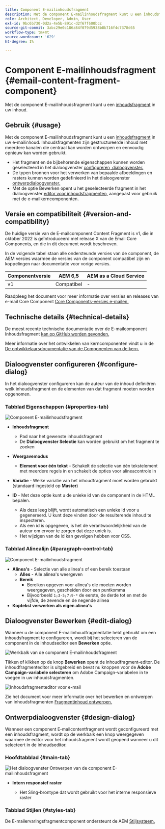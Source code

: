 ```yaml
---
title: Component E-mailinhoudsfragment
description: Met de component E-mailinhoudsfragment kunt u een inhoudsfragment in uw inhoud weergeven.
role: Architect, Developer, Admin, User
exl-id: 9bc6b730-0d2a-4e5b-891c-d2f67f600bcc
source-git-commit: 3abc29e0c186a84f079d5938b8b716f4c7378d65
workflow-type: tm+mt
source-wordcount: '629'
ht-degree: 1%

---
```



# Component E-mailinhoudsfragment {#email-content-fragment-component}

Met de component E-mailinhoudsfragment kunt u een [inhoudsfragment](https://experienceleague.adobe.com/docs/experience-manager-cloud-service/assets/content-fragments/content-fragments.html) in uw inhoud.

## Gebruik {#usage}

Met de component E-mailinhoudsfragment kunt u een [inhoudsfragment](https://experienceleague.adobe.com/docs/experience-manager-cloud-service/assets/content-fragments/content-fragments.html) in uw e-mailinhoud. Inhoudsfragmenten zijn gestructureerde inhoud met meerdere kanalen die centraal kan worden ontworpen en eenvoudig opnieuw kan worden gebruikt.

* Het fragment en de bijbehorende eigenschappen kunnen worden geselecteerd in het dialoogvenster [configureren, dialoogvenster.](#configure-dialog)
* De typen bronnen voor het verwerken van bepaalde afbeeldingen en rasters kunnen worden gedefinieerd in het dialoogvenster [ontwerpdialoogvenster.](#design-dialog)
* Met de optie Bewerken opent u het geselecteerde fragment in het dialoogvenster [editor voor inhoudsfragmenten,](#edit-dialog) aangepast voor gebruik met de e-mailkerncomponenten.

## Versie en compatibiliteit {#version-and-compatibility}

De huidige versie van de E-mailcomponent Content Fragment is v1, die in oktober 2022 is geïntroduceerd met release X van de Email Core Components, en die in dit document wordt beschreven.

In de volgende tabel staan alle ondersteunde versies van de component, de AEM versies waarmee de versies van de component compatibel zijn en koppelingen naar documentatie voor vorige versies.

| Componentversie | AEM 6,5 | AEM as a Cloud Service |
|---|---|---|
| v1 | Compatibel | - |

Raadpleeg het document voor meer informatie over versies en releases van e-mail Core Component [Core Components-versies e-mailen.](/help/email/versions.md)

## Technische details {#technical-details}

De meest recente technische documentatie over de E-mailcomponent Inhoudsfragment [kan op GitHub worden gevonden.](https://adobe.com/go/aem_cmp_tech_email_cf_v1)

Meer informatie over het ontwikkelen van kerncomponenten vindt u in de [De ontwikkelaarsdocumentatie van de Componenten van de kern.](/help/developing/overview.md)

## Dialoogvenster configureren {#configure-dialog}

In het dialoogvenster configureren kan de auteur van de inhoud definiëren welk inhoudsfragment en de elementen van dat fragment moeten worden opgenomen.

### Tabblad Eigenschappen {#properties-tab}

![Component E-mailinhoudsfragment](/help/email/assets/email-content-fragment-edit-properties.png)

* **Inhoudsfragment**

   * Pad naar het gewenste inhoudsfragment
   * De **Dialoogvenster Selectie** kan worden gebruikt om het fragment te zoeken

* **Weergavemodus**
   * **Element voor één tekst** - Schakelt de selectie van één tekstelement met meerdere regels in en schakelt de opties voor alineacontrole in
* **Variatie** - Welke variatie van het inhoudfragment moet worden gebruikt (standaard ingesteld op **Master**)

* **ID** - Met deze optie kunt u de unieke id van de component in de HTML bepalen.
   * Als deze leeg blijft, wordt automatisch een unieke id voor u gegenereerd. U kunt deze vinden door de resulterende inhoud te inspecteren.
   * Als een id is opgegeven, is het de verantwoordelijkheid van de auteur om ervoor te zorgen dat deze uniek is.
   * Het wijzigen van de id kan gevolgen hebben voor CSS.

### Tabblad Alinealijn {#paragraph-control-tab}

![Component E-mailinhoudsfragment](/help/assets/content-fragment-edit-paragraph.png)

* **Alinea&#39;s** - Selectie van alle alinea&#39;s of een bereik toestaan
   * **Alles** - Alle alinea&#39;s weergeven
   * **Bereik**
      * Bereiken opgeven voor alinea&#39;s die moeten worden weergegeven, gescheiden door een puntkomma
      * Bijvoorbeeld `1;3-5;7;9-*` de eerste, de derde tot en met de vijfde, de zevende en de negende alinea
* **Koptekst verwerken als eigen alinea&#39;s**

## Dialoogvenster Bewerken {#edit-dialog}

Wanneer u de component E-mailinhoudfragmentatie hebt gebruikt om een inhoudsfragment te configureren, wordt bij het selecteren van de component in de inhoudseditor een **Bewerken** optie.

![Werkbalk van de component E-mailinhoudsfragment](/help/email/assets/email-content-fragment-edit-toolbar.png)

Tikken of klikken op de knop **Bewerken** opent de inhoudfragment-editor. De inhoudfragmenteditor is uitgebreid en bevat nu knoppen voor de **Adobe Campaign-variabele selecteren** om Adobe Campaign-variabelen in te voegen in uw inhoudsfragmenten.

![Inhoudsfragmenteditor voor e-mail](/help/email/assets/email-content-fragment-editor.png)

Zie het document voor meer informatie over het bewerken en ontwerpen van inhoudsfragmenten [Fragmentinhoud ontwerpen.](https://experienceleague.adobe.com/docs/experience-manager-cloud-service/content/assets/content-fragments/content-fragments-variations.html)

## Ontwerpdialoogvenster {#design-dialog}

Wanneer een component E-mailcontentfragment wordt geconfigureerd met een inhoudsfragment, wordt op de werkbalk een knop weergegeven waarmee de editor voor het inhoudsfragment wordt geopend wanneer u dit selecteert in de inhoudseditor.


### Hoofdtabblad {#main-tab}

![Het dialoogvenster Ontwerpen van de component E-mailinhoudsfragment](/help/email/assets/email-content-fragment-design.png)

* **Intern responsief raster**

   * Het Sling-brontype dat wordt gebruikt voor het interne responsieve raster

### Tabblad Stijlen {#styles-tab}

De E-mailervaringsfragmentcomponent ondersteunt de AEM [Stijlsysteem.](/help/get-started/authoring.md#component-styling)
